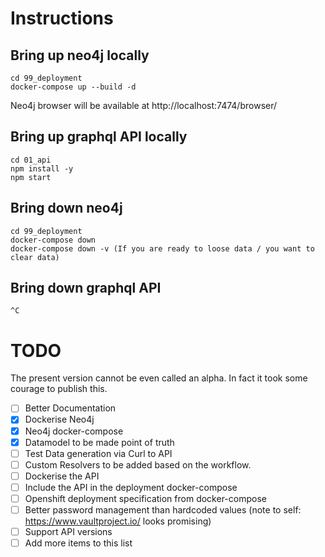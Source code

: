 # Instructions

## Bring up neo4j locally

```
cd 99_deployment
docker-compose up --build -d
```

Neo4j browser will be available at http://localhost:7474/browser/

## Bring up graphql API locally

```
cd 01_api
npm install -y
npm start
```

## Bring down neo4j

```
cd 99_deployment
docker-compose down
docker-compose down -v (If you are ready to loose data / you want to clear data)
```

## Bring down graphql API

```
^C
```

# TODO

The present version cannot be even called an alpha. In fact it took some courage to publish this.

- [ ] Better Documentation
- [x] Dockerise Neo4j
- [x] Neo4j docker-compose
- [x] Datamodel to be made point of truth
- [ ] Test Data generation via Curl to API
- [ ] Custom Resolvers to be added based on the workflow.
- [ ] Dockerise the API
- [ ] Include the API in the deployment docker-compose
- [ ] Openshift deployment specification from docker-compose
- [ ] Better password management than hardcoded values (note to self: https://www.vaultproject.io/ looks promising)
- [ ] Support API versions
- [ ] Add more items to this list